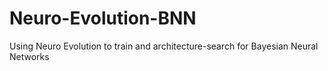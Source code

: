 # Neuro-Evolution-BNN
Using Neuro Evolution to train and architecture-search for Bayesian Neural Networks
